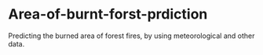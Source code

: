 # Area-of-burnt-forst-prdiction
Predicting the burned area of forest fires,  by using meteorological and other data.
